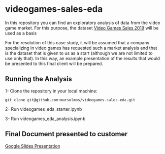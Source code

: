 # videogames-sales-eda

In this repository you can find an exploratory analysis of data from the video game market. For this purpose, the dataset [Video Games Sales 2019](https://www.kaggle.com/ashaheedq/video-games-sales-2019) will be used as a basis

For the resolution of this case study, it will be assumed that a company specializing in video games has requested such a market analysis and that is the dataset that is given to us as a start (although we are not limited to use only that). In this way, an example presentation of the results that would be presented to this final client will be prepared.

## Running the Analysis

1- Clone the repository in your local machine:
```
git clone git@github.com:marsolmos/videogames-sales-eda.git
```

2- Run videogames_eda_starter.ipynb

3- Run videogames_eda_analysis.ipynb

## Final Document presented to customer

[Google Slides Presentation](https://docs.google.com/presentation/d/1zhZY6lT74JD5i7evAKo10GaDMDKKvZ2bbbwA6A6SaYM/edit?usp=sharing)
